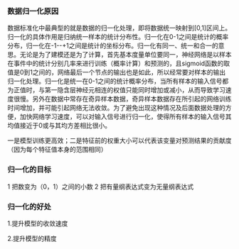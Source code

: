 ### 数据归一化原因

​		数据标准化中最典型的就是数据的归一化处理，即将数据统一映射到[0,1]区间上。
归一化的具体作用是归纳统一样本的统计分布性。归一化在0-1之间是统计的概率分布，归一化在-1--+1之间是统计的坐标分布。归一化有同一、统一和合一的意思。无论是为了建模还是为了计算，首先基本度量单位要同一，神经网络是以样本在事件中的统计分别几率来进行训练（概率计算）和预测的，且sigmoid函数的取值是0到1之间的，网络最后一个节点的输出也是如此，所以经常要对样本的输出归一化处理。归一化是统一在0-1之间的统计概率分布，当所有样本的输入信号都为正值时，与第一隐含层神经元相连的权值只能同时增加或减小，从而导致学习速度很慢。另外在数据中常存在奇异样本数据，奇异样本数据存在所引起的网络训练时间增加，并可能引起网络无法收敛。为了避免出现这种情况及后面数据处理的方便，加快网络学习速度，可以对输入信号进行归一化，使得所有样本的输入信号其均值接近于0或与其均方差相比很小。

​		一是模型训练更高效；二是特征前的权重大小可以代表该变量对预测结果的贡献度（因为每个特征值本身的范围相同）

### 归一化的目标

1 把数变为（0，1）之间的小数
2 把有量纲表达式变为无量纲表达式



### 归一化的好处

1.提升模型的收敛速度

2.提升模型的精度